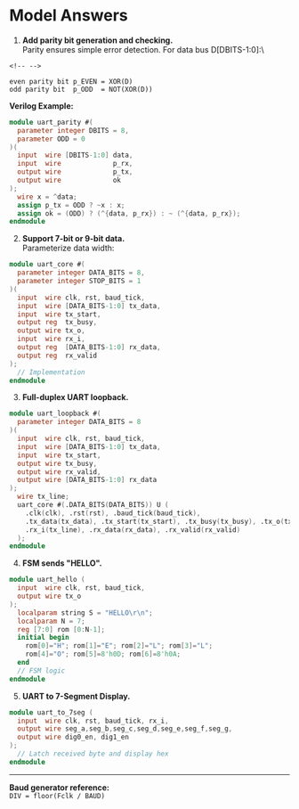# Model Answers

1.  **Add parity bit generation and checking.**\
    Parity ensures simple error detection. For data bus D\[DBITS-1:0\]:\

```{=html}
<!-- -->
```
    even parity bit p_EVEN = XOR(D)
    odd parity bit  p_ODD  = NOT(XOR(D))

**Verilog Example:**

``` verilog
module uart_parity #(
  parameter integer DBITS = 8,
  parameter ODD = 0
)(
  input  wire [DBITS-1:0] data,
  input  wire             p_rx,
  output wire             p_tx,
  output wire             ok
);
  wire x = ^data;
  assign p_tx = ODD ? ~x : x;
  assign ok = (ODD) ? (^{data, p_rx}) : ~ (^{data, p_rx});
endmodule
```

2.  **Support 7-bit or 9-bit data.**\
    Parameterize data width:

``` verilog
module uart_core #(
  parameter integer DATA_BITS = 8,
  parameter integer STOP_BITS = 1
)(
  input  wire clk, rst, baud_tick,
  input  wire [DATA_BITS-1:0] tx_data,
  input  wire tx_start,
  output reg  tx_busy,
  output wire tx_o,
  input  wire rx_i,
  output reg  [DATA_BITS-1:0] rx_data,
  output reg  rx_valid
);
  // Implementation
endmodule
```

3.  **Full-duplex UART loopback.**

``` verilog
module uart_loopback #(
  parameter integer DATA_BITS = 8
)(
  input  wire clk, rst, baud_tick,
  input  wire [DATA_BITS-1:0] tx_data,
  input  wire tx_start,
  output wire tx_busy,
  output wire rx_valid,
  output wire [DATA_BITS-1:0] rx_data
);
  wire tx_line;
  uart_core #(.DATA_BITS(DATA_BITS)) U (
    .clk(clk), .rst(rst), .baud_tick(baud_tick),
    .tx_data(tx_data), .tx_start(tx_start), .tx_busy(tx_busy), .tx_o(tx_line),
    .rx_i(tx_line), .rx_data(rx_data), .rx_valid(rx_valid)
  );
endmodule
```

4.  **FSM sends "HELLO".**

``` verilog
module uart_hello (
  input  wire clk, rst, baud_tick,
  output wire tx_o
);
  localparam string S = "HELLO\r\n";
  localparam N = 7;
  reg [7:0] rom [0:N-1];
  initial begin
    rom[0]="H"; rom[1]="E"; rom[2]="L"; rom[3]="L";
    rom[4]="O"; rom[5]=8'h0D; rom[6]=8'h0A;
  end
  // FSM logic
endmodule
```

5.  **UART to 7-Segment Display.**

``` verilog
module uart_to_7seg (
  input  wire clk, rst, baud_tick, rx_i,
  output wire seg_a,seg_b,seg_c,seg_d,seg_e,seg_f,seg_g,
  output wire dig0_en, dig1_en
);
  // Latch received byte and display hex
endmodule
```

------------------------------------------------------------------------

**Baud generator reference:**\
`DIV = floor(Fclk / BAUD)`

